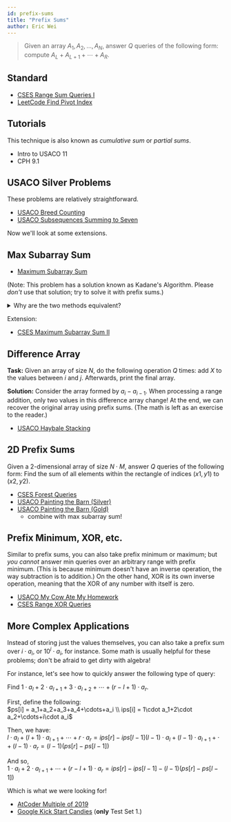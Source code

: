 ```yaml
---
id: prefix-sums
title: "Prefix Sums"
author: Eric Wei
---
```


> Given an array $A_1,A_2,\ldots,A_N$, answer $Q$ queries of the following form: compute $A_L+A_{L+1}+\cdots+A_R$.

<!-- END DESCRIPTION -->

## Standard

 -  [CSES Range Sum Queries I](https://cses.fi/problemset/task/1646)
 -  [LeetCode Find Pivot Index](https://leetcode.com/problems/find-pivot-index/)

## Tutorials

This technique is also known as *cumulative sum* or *partial sums*.

 - Intro to USACO 11
 - CPH 9.1

## USACO Silver Problems

These problems are relatively straightforward.

 - [USACO Breed Counting](http://www.usaco.org/index.php?page=viewproblem2&cpid=572)
 - [USACO Subsequences Summing to Seven](http://www.usaco.org/index.php?page=viewproblem2&cpid=595)

Now we'll look at some extensions.

## Max Subarray Sum

 - [Maximum Subarray Sum](https://cses.fi/problemset/task/1643)

(Note: This problem has a solution known as Kadane's Algorithm. Please *don't* use that solution; try to solve it with prefix sums.)
<details>
 <summary>Why are the two methods equivalent?</summary>
 Consider the desired maximum subarray. As you go along from left to right, the prefix sum solution will mark the start of that subarray as the "current minimum prefix sum". Kadane's Algorithm, on the other hand, will set the current value to 0 at that point. As both solutions iterate through the array, they eventually find the right side of the maximum sum, and they find the answer to the problem at that location. In essence, Kadane's Algorithm stores the maximum sum of a subarray that ends at the current location (which is what the prefix sum solution calculates on each iteration), but it calculates this value greedily instead.
</details>

Extension:

 - [CSES Maximum Subarray Sum II](https://cses.fi/problemset/task/1644)

## Difference Array

**Task:** Given an array of size $N$, do the following operation $Q$ times: add $X$ to the values between $i$ and $j$. Afterwards, print the final array.

**Solution:** Consider the array formed by $a_i-a_{i-1}$. When processing a range addition, only two values in this difference array change! At the end, we can recover the original array using prefix sums. (The math is left as an exercise to the reader.)

 - [USACO Haybale Stacking](http://www.usaco.org/index.php?page=viewproblem2&cpid=104)

## 2D Prefix Sums

Given a 2-dimensional array of size $N\cdot M$, answer $Q$ queries of the following form: Find the sum of all elements within the rectangle of indices $(x1,y1)$ to $(x2,y2)$.

 - [CSES Forest Queries](https://cses.fi/problemset/task/1652)
 - [USACO Painting the Barn (Silver)](http://www.usaco.org/index.php?page=viewproblem2&cpid=919)
 - [USACO Painting the Barn (Gold)](http://www.usaco.org/index.php?page=viewproblem2&cpid=923)
   - combine with max subarray sum!

## Prefix Minimum, XOR, etc.

Similar to prefix sums, you can also take prefix minimum or maximum; but *you cannot* answer min queries over an arbitrary range with prefix minimum. (This is because minimum doesn't have an inverse operation, the way subtraction is to addition.)
On the other hand, XOR is its own inverse operation, meaning that the XOR of any number with itself is zero.

 - [USACO My Cow Ate My Homework](http://usaco.org/index.php?page=viewproblem2&cpid=762)
 - [CSES Range XOR Queries](https://cses.fi/problemset/task/1650)

## More Complex Applications

Instead of storing just the values themselves, you can also take a prefix sum over $i\cdot a_i$, or $10^i \cdot a_i$, for instance. Some math is usually helpful for these problems; don't be afraid to get dirty with algebra!

For instance, let's see how to quickly answer the following type of query:

Find $1\cdot a_l+2\cdot a_{l+1}+3\cdot a_{l+2}+\cdots+(r-l+1)\cdot a_{r}$.

First, define the following: \
$ps[i] = a_1+a_2+a_3+a_4+\cdots+a_i \\ ips[i] = 1\cdot a_1+2\cdot a_2+\cdots+i\cdot a_i$

Then, we have: \
$l\cdot a_l + (l+1) \cdot a_{l+1} + \cdots + r \cdot a_r = ips[r]-ips[l-1] (l-1) \cdot a_l + (l-1) \cdot a_{l+1} + \cdot + (l-1) \cdot a_r = (l-1)(ps[r]-ps[l-1])$

And so, \
$1\cdot a_l + 2 \cdot a_{l+1} + \cdots + (r-l+1) \cdot a_r = ips[r]-ips[l-1]-(l-1)(ps[r]-ps[l-1])$

Which is what we were looking for!

 - [AtCoder Multiple of 2019](https://atcoder.jp/contests/abc164/tasks/abc164_d)
 - [Google Kick Start Candies](https://codingcompetitions.withgoogle.com/kickstart/round/000000000019ff43/0000000000337b4d) (**only** Test Set 1.)
